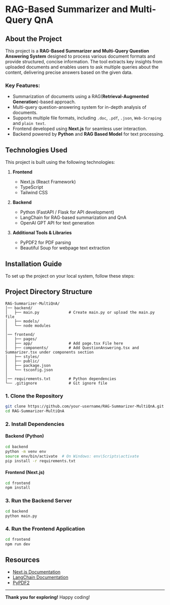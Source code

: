 # RAG-Based Summarizer and Multi-Query QnA

## About the Project
This project is a **RAG-Based Summarizer and Multi-Query Question Answering System** designed to process various document formats and provide structured, concise information. The tool extracts key insights from uploaded documents and enables users to ask multiple queries about the content, delivering precise answers based on the given data.

### Key Features:
- Summarization of documents using a RAG(**Retrieval-Augmented Generation**)-based approach.
- Multi-query question-answering system for in-depth analysis of documents.
- Supports multiple file formats, including `.doc`, `.pdf`, `.json`, `Web-Scraping` and `plain text`.
- Frontend developed using **Next.js** for seamless user interaction.
- Backend powered by **Python** and **RAG Based Model** for text processing.

## Technologies Used
This project is built using the following technologies:

1. **Frontend**
   - Next.js (React Framework)
   - TypeScript
   - Tailwind CSS
   
2. **Backend**
   - Python (FastAPI / Flask for API development)
   - LangChain for RAG-based summarization and QnA
   - OpenAI GPT API for text generation

3. **Additional Tools & Libraries**
   - PyPDF2 for PDF parsing
   - Beautiful Soup for webpage text extraction

## Installation Guide
To set up the project on your local system, follow these steps:

## Project Directory Structure
```
RAG-Summarizer-MultiQnA/
│── backend/                
│   ├── main.py             # Create main.py or upload the main.py file
│   ├── models/                        
│   └── node modules    
│
│── frontend/               
│   ├── pages/              
│   ├── app/                # Add page.tsx File here
│   ├── components/         # Add QuestionAnswering.tsx and Summarizer.tsx under components section
│   ├── styles/             
│   ├── public/             
│   ├── package.json        
│   └── tsconfig.json       
│
│── requirements.txt        # Python dependencies
└── .gitignore              # Git ignore file
```

### 1. Clone the Repository
```sh
git clone https://github.com/your-username/RAG-Summarizer-MultiQnA.git
cd RAG-Summarizer-MultiQnA
```

### 2. Install Dependencies
#### **Backend (Python)**
```sh
cd backend
python -m venv env
source env/bin/activate  # On Windows: env\Scripts\activate
pip install -r requirements.txt
```

#### **Frontend (Next.js)**
```sh
cd frontend
npm install
```

### 3. Run the Backend Server
```sh
cd backend
python main.py  
```

### 4. Run the Frontend Application
```sh
cd frontend
npm run dev
```



## Resources
- [Next.js Documentation](https://nextjs.org/docs)
- [LangChain Documentation](https://python.langchain.com/en/latest/)
- [PyPDF2](https://pypi.org/project/PyPDF2/)

---
**Thank you for exploring!** Happy coding!

